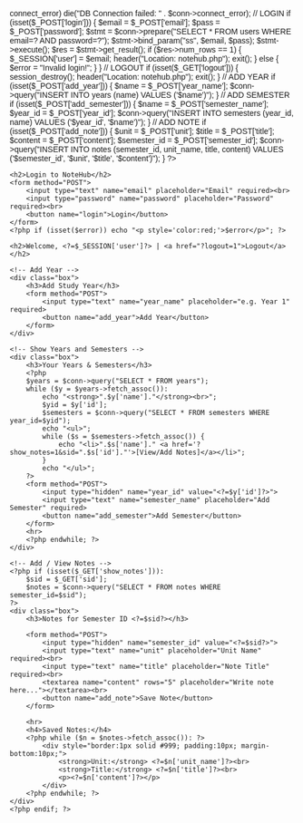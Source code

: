 <?php
session_start();
$conn = new mysqli("localhost", "root", "", "notehub");
if ($conn->connect_error) die("DB Connection failed: " . $conn->connect_error);

// LOGIN
if (isset($_POST['login'])) {
    $email = $_POST['email'];
    $pass = $_POST['password'];
    $stmt = $conn->prepare("SELECT * FROM users WHERE email=? AND password=?");
    $stmt->bind_param("ss", $email, $pass);
    $stmt->execute();
    $res = $stmt->get_result();
    if ($res->num_rows == 1) {
        $_SESSION['user'] = $email;
        header("Location: notehub.php");
        exit();
    } else {
        $error = "Invalid login!";
    }
}

// LOGOUT
if (isset($_GET['logout'])) {
    session_destroy();
    header("Location: notehub.php");
    exit();
}

// ADD YEAR
if (isset($_POST['add_year'])) {
    $name = $_POST['year_name'];
    $conn->query("INSERT INTO years (name) VALUES ('$name')");
}

// ADD SEMESTER
if (isset($_POST['add_semester'])) {
    $name = $_POST['semester_name'];
    $year_id = $_POST['year_id'];
    $conn->query("INSERT INTO semesters (year_id, name) VALUES ('$year_id', '$name')");
}

// ADD NOTE
if (isset($_POST['add_note'])) {
    $unit = $_POST['unit'];
    $title = $_POST['title'];
    $content = $_POST['content'];
    $semester_id = $_POST['semester_id'];
    $conn->query("INSERT INTO notes (semester_id, unit_name, title, content) 
                  VALUES ('$semester_id', '$unit', '$title', '$content')");
}
?>

<!DOCTYPE html>
<html>
<head>
    <title>NoteHub</title>
    <style>
        body { font-family: sans-serif; margin: 20px; }
        input, textarea, select { margin: 5px; padding: 8px; width: 300px; }
        button { padding: 8px 15px; }
        .box { border: 1px solid #ccc; padding: 15px; margin-bottom: 20px; }
        h2 { margin-top: 40px; }
    </style>
</head>
<body>

<?php if (!isset($_SESSION['user'])): ?>
    <h2>Login to NoteHub</h2>
    <form method="POST">
        <input type="text" name="email" placeholder="Email" required><br>
        <input type="password" name="password" placeholder="Password" required><br>
        <button name="login">Login</button>
    </form>
    <?php if (isset($error)) echo "<p style='color:red;'>$error</p>"; ?>
<?php else: ?>
    <h2>Welcome, <?=$_SESSION['user']?> | <a href="?logout=1">Logout</a></h2>

    <!-- Add Year -->
    <div class="box">
        <h3>Add Study Year</h3>
        <form method="POST">
            <input type="text" name="year_name" placeholder="e.g. Year 1" required>
            <button name="add_year">Add Year</button>
        </form>
    </div>

    <!-- Show Years and Semesters -->
    <div class="box">
        <h3>Your Years & Semesters</h3>
        <?php
        $years = $conn->query("SELECT * FROM years");
        while ($y = $years->fetch_assoc()):
            echo "<strong>".$y['name']."</strong><br>";
            $yid = $y['id'];
            $semesters = $conn->query("SELECT * FROM semesters WHERE year_id=$yid");
            echo "<ul>";
            while ($s = $semesters->fetch_assoc()) {
                echo "<li>".$s['name']." <a href='?show_notes=1&sid=".$s['id']."'>[View/Add Notes]</a></li>";
            }
            echo "</ul>";
        ?>
        <form method="POST">
            <input type="hidden" name="year_id" value="<?=$y['id']?>">
            <input type="text" name="semester_name" placeholder="Add Semester" required>
            <button name="add_semester">Add Semester</button>
        </form>
        <hr>
        <?php endwhile; ?>
    </div>

    <!-- Add / View Notes -->
    <?php if (isset($_GET['show_notes'])):
        $sid = $_GET['sid'];
        $notes = $conn->query("SELECT * FROM notes WHERE semester_id=$sid");
    ?>
    <div class="box">
        <h3>Notes for Semester ID <?=$sid?></h3>

        <form method="POST">
            <input type="hidden" name="semester_id" value="<?=$sid?>">
            <input type="text" name="unit" placeholder="Unit Name" required><br>
            <input type="text" name="title" placeholder="Note Title" required><br>
            <textarea name="content" rows="5" placeholder="Write note here..."></textarea><br>
            <button name="add_note">Save Note</button>
        </form>

        <hr>
        <h4>Saved Notes:</h4>
        <?php while ($n = $notes->fetch_assoc()): ?>
            <div style="border:1px solid #999; padding:10px; margin-bottom:10px;">
                <strong>Unit:</strong> <?=$n['unit_name']?><br>
                <strong>Title:</strong> <?=$n['title']?><br>
                <p><?=$n['content']?></p>
            </div>
        <?php endwhile; ?>
    </div>
    <?php endif; ?>

<?php endif; ?>
</body>
</html>
